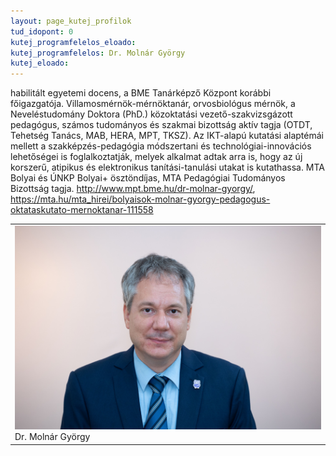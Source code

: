 ```yaml
---
layout: page_kutej_profilok
tud_idopont: 0
kutej_programfelelos_eloado: 
kutej_programfelelos: Dr. Molnár György
kutej_eloado: 
---
```


habilitált egyetemi docens, a BME Tanárképző Központ korábbi főigazgatója. Villamosmérnök-mérnöktanár, orvosbiológus mérnök, a Neveléstudomány Doktora (PhD.) közoktatási vezető-szakvizsgázott pedagógus, számos tudományos és szakmai bizottság aktív tagja (OTDT, Tehetség Tanács, MAB, HERA, MPT, TKSZ). Az IKT-alapú kutatási alaptémái mellett a szakképzés-pedagógia módszertani és technológiai-innovációs lehetőségei is foglalkoztatják, melyek alkalmat adtak arra is, hogy az új korszerű, atipikus és elektronikus tanítási-tanulási utakat is kutathassa. MTA Bolyai és ÚNKP Bolyai+ ösztöndíjas, MTA Pedagógiai Tudományos Bizottság tagja. http://www.mpt.bme.hu/dr-molnar-gyorgy/, https://mta.hu/mta_hirei/bolyaisok-molnar-gyorgy-pedagogus-oktataskutato-mernoktanar-111558

 <table class="picture">
<tr>
<td>

<div class="gallery">
    <img src="images/molnar_gyorgy.jpg" max-width="250" max-height="200">
  <div class="desc">Dr. Molnár György</div>
</div>

</td>
</tr>
</table>
